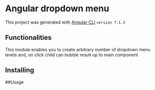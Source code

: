 # Angular dropdown menu

This project was generated with [Angular CLI](https://github.com/angular/angular-cli) `version 7.1.3`

## Functionalities

This module enables you to create arbitrary number of dropdown menu levels and, on click child can bubble result up to main component

## Installing

##Usage

